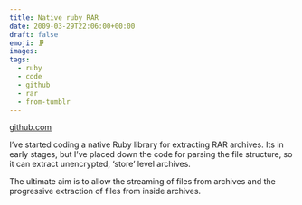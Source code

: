 ```yaml
---
title: Native ruby RAR
date: 2009-03-29T22:06:00+00:00
draft: false
emoji: 🗜️
images:
tags:
  - ruby
  - code
  - github
  - rar
  - from-tumblr
---
```


[github.com](https://github.com/jphastings/unrar/)

I’ve started coding a native Ruby library for extracting RAR archives. Its in early stages, but I’ve placed down the code for parsing the file structure, so it can extract unencrypted, ‘store’ level archives.

The ultimate aim is to allow the streaming of files from archives and the progressive extraction of files from inside archives.
